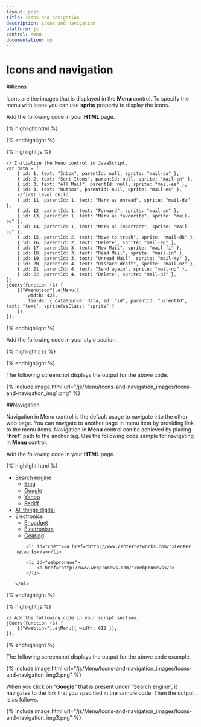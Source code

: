 ```yaml
---
layout: post
title: Icons-and-navigation
description: icons and navigation
platform: js
control: Menu
documentation: ug
---
```


# Icons and navigation

##Icons

Icons are the images that is displayed in the **Menu** control. To specify the menu with icons you can use **sprite** property to display the icons. 

Add the following code in your **HTML** page.

{% highlight html %}

        
<div class="content-container-fluid">
    <div class="row">
        <div class="cols-sample-area">
            <ul id="menujson"></ul>
        </div>
    </div>
</div>

{% endhighlight %}

{% highlight js %}


    // Initialize the Menu control in JavaScript.
    var data = [
        { id: 1, text: "Inbox", parentId: null, sprite: "mail-ca" },
        { id: 2, text: "Sent Items", parentId: null, sprite: "mail-cn" },
        { id: 3, text: "All Mail", parentId: null, sprite: "mail-ee" },
        { id: 4, text: "Outbox", parentId: null, sprite: "mail-es" },
        //first level child
        { id: 11, parentId: 1, text: "Mark as unread", sprite: "mail-dz" },
        { id: 12, parentId: 1, text: "Forward", sprite: "mail-am" },
        { id: 13, parentId: 1, text: "Mark as favourite", sprite: "mail-bd" },
        { id: 14, parentId: 1, text: "Mark as important", sprite: "mail-cu" },
        { id: 15, parentId: 2, text: "Move to trash", sprite: "mail-dk" },
        { id: 16, parentId: 2, text: "Delete", sprite: "mail-eg" },
        { id: 17, parentId: 3, text: "New Mail", sprite: "mail-fi" },
        { id: 18, parentId: 3, text: "Read Mail", sprite: "mail-in" },
        { id: 19, parentId: 3, text: "Unread Mail", sprite: "mail-my" },
        { id: 20, parentId: 4, text: "Discard draft", sprite: "mail-nz" },
        { id: 21, parentId: 4, text: "Send again", sprite: "mail-no" },
        { id: 22, parentId: 4, text: "Delete", sprite: "mail-pl" },
    ];
    jQuery(function ($) {
        $("#menujson").ejMenu({
            width: 425,
            fields: { dataSource: data, id: "id", parentId: "parentId", text: "text", spriteCssClass: "sprite" }
        });
    });


{% endhighlight %}


Add the following code in your style section.



{% highlight css %}


<style type="text/css">
        #menujson {
            margin-left: 50px;
        }
        .e-menu li > ul > li > a {
            padding: 3px 24px 3px 35px;
        }
        [class^="mail-"],
        [class*="mail-"] {
            background-image: url("../images/spriteimage.png");
            height: 18px;
            left: 2px;
            top: 4px;
            width: 24px;
        }
        .mail-dz { background-position: -68px -15px;     }
        .mail-am { background-position: 91px -45px;      }
        .mail-bd { background-position: -98px 0;         }
        .mail-cu { background-position: -607px -221px;   }
        .mail-dk { background-position: -67px -15px;     }
        .mail-eg { background-position: 600px -15px;     }
        .mail-fi { background-position: 12441px 12458px; }
        .mail-in { background-position: -307px -103px;   }
        .mail-my { background-position: 240px -102px;    }
        .mail-nz { background-position: -100px -45px;    }
        .mail-no { background-position: -69px -45px;     }
        .mail-pl { background-position: -129px -45px;    }
        .mail-ca { background-position: -1345px -387px;  }
        .mail-cn { background-position: -427px -42px;    }
        .mail-ee { background-position: -706px -15px;    }
        .mail-es { background-position: -1157px -43px    }
    </style>


{% endhighlight %}



The following screenshot displays the output for the above code.                                                                                                       

{% include image.html url="/js/Menu/Icons-and-navigation_images/Icons-and-navigation_img1.png" %}


##Navigation

Navigation in Menu control is the default usage to navigate into the other web page. You can navigate to another page in menu item by providing link to the menu items. Navigation in **Menu** control can be achieved by placing “**href**” path to the anchor tag. Use the following code sample for navigating in **Menu** control.

Add the following code in your **HTML** page.

{% highlight html %}

        
<div>
    <ul id="weblink">
        <li id="searchengine">
            <a href="#">Search engine</a>
            <ul>
                <li><a href="http://www.bing.com/">Bing</a></li>
                <li><a href="https://www.google.co.in/">Google</a></li>
                <li><a href="https://in.yahoo.com/">Yahoo</a></li>
                <li><a href="http://www.rediff.com/">Rediff</a></li>
            </ul>
        </li>
        <li id="atd"><a href="http://allthingsd.com/">All things digital</a></li>
        <li id="electronics">
            <a>Electronics</a>
            <ul>
                <li>
                    <a href="http://www.engadget.com/">Engadget</a>
                </li>
                <li><a href="http://www.electronista.com/">Electronista</a></li>
                <li><a href="http://www.gearlog.com/">Gearlog</a></li>
            </ul>
        </li>

        <li id="cnet"><a href="http://www.centernetworks.com/">Center networks</a></li>

        <li id="webpronews">
            <a href="http://www.webpronews.com/">Webpronews</a>
        </li>

    </ul>
</div>


{% endhighlight %}

{% highlight js %}

 
    // Add the following code in your script section.
    jQuery(function ($) {
        $("#weblink").ejMenu({ width: 612 });
    });


{% endhighlight %}

The following screenshot displays the output for the above code example.            

{% include image.html url="/js/Menu/Icons-and-navigation_images/Icons-and-navigation_img2.png" %}


When you click on “**Google**” that is present under “Search engine”, it navigates to the link that you specified in the sample code. Then the output is as follows.

{% include image.html url="/js/Menu/Icons-and-navigation_images/Icons-and-navigation_img3.png" %}


